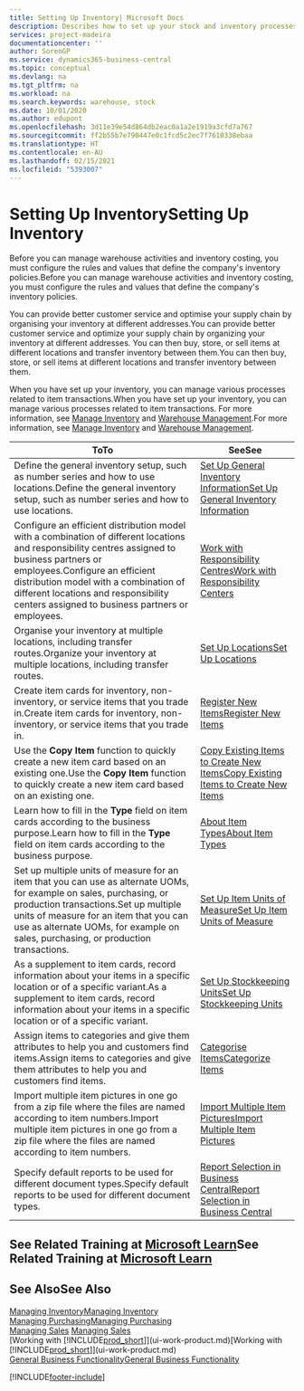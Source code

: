 ```yaml
---
title: Setting Up Inventory| Microsoft Docs
description: Describes how to set up your stock and inventory processes, including transfer routes and locations, such as warehouses.
services: project-madeira
documentationcenter: ''
author: SorenGP
ms.service: dynamics365-business-central
ms.topic: conceptual
ms.devlang: na
ms.tgt_pltfrm: na
ms.workload: na
ms.search.keywords: warehouse, stock
ms.date: 10/01/2020
ms.author: edupont
ms.openlocfilehash: 3d11e39e54d864db2eac0a1a2e1919a3cfd7a767
ms.sourcegitcommit: ff2b55b7e790447e0c1fcd5c2ec7f7610338ebaa
ms.translationtype: HT
ms.contentlocale: en-AU
ms.lasthandoff: 02/15/2021
ms.locfileid: "5393007"
---
```

# <a name="setting-up-inventory"></a><span data-ttu-id="c4d01-103">Setting Up Inventory</span><span class="sxs-lookup"><span data-stu-id="c4d01-103">Setting Up Inventory</span></span>
<span data-ttu-id="c4d01-104">Before you can manage warehouse activities and inventory costing, you must configure the rules and values that define the company's inventory policies.</span><span class="sxs-lookup"><span data-stu-id="c4d01-104">Before you can manage warehouse activities and inventory costing, you must configure the rules and values that define the company's inventory policies.</span></span>

<span data-ttu-id="c4d01-105">You can provide better customer service and optimise your supply chain by organising your inventory at different addresses.</span><span class="sxs-lookup"><span data-stu-id="c4d01-105">You can provide better customer service and optimize your supply chain by organizing your inventory at different addresses.</span></span> <span data-ttu-id="c4d01-106">You can then buy, store, or sell items at different locations and transfer inventory between them.</span><span class="sxs-lookup"><span data-stu-id="c4d01-106">You can then buy, store, or sell items at different locations and transfer inventory between them.</span></span>

<span data-ttu-id="c4d01-107">When you have set up your inventory, you can manage various processes related to item transactions.</span><span class="sxs-lookup"><span data-stu-id="c4d01-107">When you have set up your inventory, you can manage various processes related to item transactions.</span></span> <span data-ttu-id="c4d01-108">For more information, see [Manage Inventory](inventory-manage-inventory.md) and [Warehouse Management](warehouse-manage-warehouse.md).</span><span class="sxs-lookup"><span data-stu-id="c4d01-108">For more information, see [Manage Inventory](inventory-manage-inventory.md) and [Warehouse Management](warehouse-manage-warehouse.md).</span></span>

| <span data-ttu-id="c4d01-109">To</span><span class="sxs-lookup"><span data-stu-id="c4d01-109">To</span></span> | <span data-ttu-id="c4d01-110">See</span><span class="sxs-lookup"><span data-stu-id="c4d01-110">See</span></span> |
| --- | --- |
| <span data-ttu-id="c4d01-111">Define the general inventory setup, such as number series and how to use locations.</span><span class="sxs-lookup"><span data-stu-id="c4d01-111">Define the general inventory setup, such as number series and how to use locations.</span></span> |[<span data-ttu-id="c4d01-112">Set Up General Inventory Information</span><span class="sxs-lookup"><span data-stu-id="c4d01-112">Set Up General Inventory Information</span></span>](inventory-how-setup-general.md) |
|<span data-ttu-id="c4d01-113">Configure an efficient distribution model with a combination of different locations and responsibility centres assigned to business partners or employees.</span><span class="sxs-lookup"><span data-stu-id="c4d01-113">Configure an efficient distribution model with a combination of different locations and responsibility centers assigned to business partners or employees.</span></span>|[<span data-ttu-id="c4d01-114">Work with Responsibility Centres</span><span class="sxs-lookup"><span data-stu-id="c4d01-114">Work with Responsibility Centers</span></span>](inventory-responsibility-centers.md)|
| <span data-ttu-id="c4d01-115">Organise your inventory at multiple locations, including transfer routes.</span><span class="sxs-lookup"><span data-stu-id="c4d01-115">Organize your inventory at multiple locations, including transfer routes.</span></span> |[<span data-ttu-id="c4d01-116">Set Up Locations</span><span class="sxs-lookup"><span data-stu-id="c4d01-116">Set Up Locations</span></span>](inventory-how-register-new-items.md) |
| <span data-ttu-id="c4d01-117">Create item cards for inventory, non-inventory, or service items that you trade in.</span><span class="sxs-lookup"><span data-stu-id="c4d01-117">Create item cards for inventory, non-inventory, or service items that you trade in.</span></span> |[<span data-ttu-id="c4d01-118">Register New Items</span><span class="sxs-lookup"><span data-stu-id="c4d01-118">Register New Items</span></span>](inventory-how-register-new-items.md) |
|<span data-ttu-id="c4d01-119">Use the **Copy Item** function to quickly create a new item card based on an existing one.</span><span class="sxs-lookup"><span data-stu-id="c4d01-119">Use the **Copy Item** function to quickly create a new item card based on an existing one.</span></span>|[<span data-ttu-id="c4d01-120">Copy Existing Items to Create New Items</span><span class="sxs-lookup"><span data-stu-id="c4d01-120">Copy Existing Items to Create New Items</span></span>](inventory-how-copy-items.md)|
|<span data-ttu-id="c4d01-121">Learn how to fill in the **Type** field on item cards according to the business purpose.</span><span class="sxs-lookup"><span data-stu-id="c4d01-121">Learn how to fill in the **Type** field on item cards according to the business purpose.</span></span>|[<span data-ttu-id="c4d01-122">About Item Types</span><span class="sxs-lookup"><span data-stu-id="c4d01-122">About Item Types</span></span>](inventory-about-item-types.md)|
|<span data-ttu-id="c4d01-123">Set up multiple units of measure for an item that you can use as alternate UOMs, for example on sales, purchasing, or production transactions.</span><span class="sxs-lookup"><span data-stu-id="c4d01-123">Set up multiple units of measure for an item that you can use as alternate UOMs, for example on sales, purchasing, or production transactions.</span></span>|[<span data-ttu-id="c4d01-124">Set Up Item Units of Measure</span><span class="sxs-lookup"><span data-stu-id="c4d01-124">Set Up Item Units of Measure</span></span>](inventory-how-setup-units-of-measure.md)|
|<span data-ttu-id="c4d01-125">As a supplement to item cards, record information about your items in a specific location or of a specific variant.</span><span class="sxs-lookup"><span data-stu-id="c4d01-125">As a supplement to item cards, record information about your items in a specific location or of a specific variant.</span></span>|[<span data-ttu-id="c4d01-126">Set Up Stockkeeping Units</span><span class="sxs-lookup"><span data-stu-id="c4d01-126">Set Up Stockkeeping Units</span></span>](inventory-how-to-set-up-stockkeeping-units.md)|
| <span data-ttu-id="c4d01-127">Assign items to categories and give them attributes to help you and customers find items.</span><span class="sxs-lookup"><span data-stu-id="c4d01-127">Assign items to categories and give them attributes to help you and customers find items.</span></span> |[<span data-ttu-id="c4d01-128">Categorise Items</span><span class="sxs-lookup"><span data-stu-id="c4d01-128">Categorize Items</span></span>](inventory-how-categorize-items.md) |
|<span data-ttu-id="c4d01-129">Import multiple item pictures in one go from a zip file where the files are named according to item numbers.</span><span class="sxs-lookup"><span data-stu-id="c4d01-129">Import multiple item pictures in one go from a zip file where the files are named according to item numbers.</span></span>|[<span data-ttu-id="c4d01-130">Import Multiple Item Pictures</span><span class="sxs-lookup"><span data-stu-id="c4d01-130">Import Multiple Item Pictures</span></span>](inventory-how-import-item-pictures.md)|
|<span data-ttu-id="c4d01-131">Specify default reports to be used for different document types.</span><span class="sxs-lookup"><span data-stu-id="c4d01-131">Specify default reports to be used for different document types.</span></span>|[<span data-ttu-id="c4d01-132">Report Selection in Business Central</span><span class="sxs-lookup"><span data-stu-id="c4d01-132">Report Selection in Business Central</span></span>](across-report-selections.md)|

## <a name="see-related-training-at-microsoft-learn"></a><span data-ttu-id="c4d01-133">See Related Training at [Microsoft Learn](/learn/paths/trade-get-started-dynamics-365-business-central/)</span><span class="sxs-lookup"><span data-stu-id="c4d01-133">See Related Training at [Microsoft Learn](/learn/paths/trade-get-started-dynamics-365-business-central/)</span></span>

## <a name="see-also"></a><span data-ttu-id="c4d01-134">See Also</span><span class="sxs-lookup"><span data-stu-id="c4d01-134">See Also</span></span>

[<span data-ttu-id="c4d01-135">Managing Inventory</span><span class="sxs-lookup"><span data-stu-id="c4d01-135">Managing Inventory</span></span>](inventory-manage-inventory.md)  
[<span data-ttu-id="c4d01-136">Managing Purchasing</span><span class="sxs-lookup"><span data-stu-id="c4d01-136">Managing Purchasing</span></span>](purchasing-manage-purchasing.md)  
<span data-ttu-id="c4d01-137">[Managing Sales](sales-manage-sales.md)  </span><span class="sxs-lookup"><span data-stu-id="c4d01-137">[Managing Sales](sales-manage-sales.md)  </span></span>  
<span data-ttu-id="c4d01-138">[Working with [!INCLUDE[prod_short](includes/prod_short.md)]](ui-work-product.md)</span><span class="sxs-lookup"><span data-stu-id="c4d01-138">[Working with [!INCLUDE[prod_short](includes/prod_short.md)]](ui-work-product.md)</span></span>  
[<span data-ttu-id="c4d01-139">General Business Functionality</span><span class="sxs-lookup"><span data-stu-id="c4d01-139">General Business Functionality</span></span>](ui-across-business-areas.md)


[!INCLUDE[footer-include](includes/footer-banner.md)]